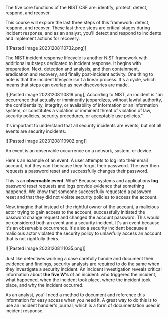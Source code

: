 The five core functions of the NIST CSF are: identify, protect, detect, respond, and recover. 

This course will explore the last three steps of this framework: detect, respond, and recover. These last three steps are critical stages during incident response, and as an analyst, you'll detect and respond to incidents and implement actions for recovery.

![[Pasted image 20231208110732.png]]

The NIST incident response lifecycle is another NIST framework with additional substeps dedicated to incident response. It begins with preparation. Next, detection and analysis, and then containment, eradication and recovery, and finally post-incident activity. One thing to note is that the incident lifecycle isn't a linear process. It's a cycle, which means that steps can overlap as new discoveries are made.


![[Pasted image 20231208110819.png]]
According to NIST, an incident is "an occurrence that actually or imminently jeopardizes, without lawful authority, the confidentiality, integrity, or availability of information or an information system; or constitutes a violation or imminent threat of violation of law, security policies, security procedures, or acceptable use policies." 

It's important to understand that all security incidents are events, but not all events are security incidents. 

![[Pasted image 20231208110902.png]]

An event is an observable occurrence on a network, system, or device.

Here's an example of an event. A user attempts to log into their email account, but they can't because they forgot their password. The user then requests a password reset and successfully changes their password.

This is an **observable event**. Why? Because systems and applications **log** password reset requests and logs provide evidence that something happened. We know that someone successfully requested a password reset and that they did not violate security policies to access the account.

Now, imagine that instead of the rightful owner of the account, a malicious actor trying to gain access to the account, successfully initiated the password change request and changed the account password. This would be considered both an event and a security incident. It's an event because it's an observable occurrence. It's also a security incident because a malicious actor violated the security policy to unlawfully access an account that is not rightfully theirs. 

![[Pasted image 20231208111035.png]]

Just like detectives working a case carefully handle and document their evidence and findings, security analysts are required to do the same when they investigate a security incident. An incident investigation reveals critical information about **the five W's** of an incident: who triggered the incident, what happened, when the incident took place, where the incident took place, and why the incident occurred.

As an analyst, you'll need a method to document and reference this information for easy access when you need it. A great way to do this is to use an incident handler's journal, which is a form of documentation used in incident response.

